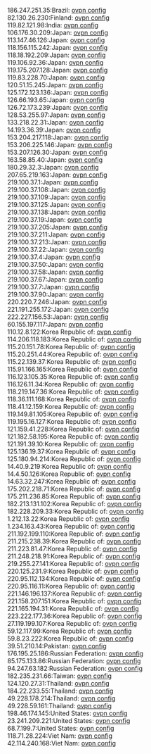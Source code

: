 186.247.251.35:Brazil: [ovpn config](vpn/186_247_251_35.ovpn)  
82.130.26.230:Finland: [ovpn config](vpn/82_130_26_230.ovpn)  
119.82.121.98:India: [ovpn config](vpn/119_82_121_98.ovpn)  
106.176.30.209:Japan: [ovpn config](vpn/106_176_30_209.ovpn)  
113.147.46.126:Japan: [ovpn config](vpn/113_147_46_126.ovpn)  
118.156.115.242:Japan: [ovpn config](vpn/118_156_115_242.ovpn)  
118.18.192.209:Japan: [ovpn config](vpn/118_18_192_209.ovpn)  
119.106.92.36:Japan: [ovpn config](vpn/119_106_92_36.ovpn)  
119.175.207.128:Japan: [ovpn config](vpn/119_175_207_128.ovpn)  
119.83.228.70:Japan: [ovpn config](vpn/119_83_228_70.ovpn)  
120.51.15.245:Japan: [ovpn config](vpn/120_51_15_245.ovpn)  
125.172.123.136:Japan: [ovpn config](vpn/125_172_123_136.ovpn)  
126.66.193.65:Japan: [ovpn config](vpn/126_66_193_65.ovpn)  
126.72.173.239:Japan: [ovpn config](vpn/126_72_173_239.ovpn)  
128.53.255.97:Japan: [ovpn config](vpn/128_53_255_97.ovpn)  
133.218.22.31:Japan: [ovpn config](vpn/133_218_22_31.ovpn)  
14.193.36.39:Japan: [ovpn config](vpn/14_193_36_39.ovpn)  
153.204.217.118:Japan: [ovpn config](vpn/153_204_217_118.ovpn)  
153.206.225.146:Japan: [ovpn config](vpn/153_206_225_146.ovpn)  
153.207.126.30:Japan: [ovpn config](vpn/153_207_126_30.ovpn)  
163.58.85.40:Japan: [ovpn config](vpn/163_58_85_40.ovpn)  
180.29.32.3:Japan: [ovpn config](vpn/180_29_32_3.ovpn)  
207.65.219.163:Japan: [ovpn config](vpn/207_65_219_163.ovpn)  
219.100.37.1:Japan: [ovpn config](vpn/219_100_37_1.ovpn)  
219.100.37.108:Japan: [ovpn config](vpn/219_100_37_108.ovpn)  
219.100.37.109:Japan: [ovpn config](vpn/219_100_37_109.ovpn)  
219.100.37.125:Japan: [ovpn config](vpn/219_100_37_125.ovpn)  
219.100.37.138:Japan: [ovpn config](vpn/219_100_37_138.ovpn)  
219.100.37.19:Japan: [ovpn config](vpn/219_100_37_19.ovpn)  
219.100.37.205:Japan: [ovpn config](vpn/219_100_37_205.ovpn)  
219.100.37.211:Japan: [ovpn config](vpn/219_100_37_211.ovpn)  
219.100.37.213:Japan: [ovpn config](vpn/219_100_37_213.ovpn)  
219.100.37.22:Japan: [ovpn config](vpn/219_100_37_22.ovpn)  
219.100.37.4:Japan: [ovpn config](vpn/219_100_37_4.ovpn)  
219.100.37.50:Japan: [ovpn config](vpn/219_100_37_50.ovpn)  
219.100.37.58:Japan: [ovpn config](vpn/219_100_37_58.ovpn)  
219.100.37.67:Japan: [ovpn config](vpn/219_100_37_67.ovpn)  
219.100.37.7:Japan: [ovpn config](vpn/219_100_37_7.ovpn)  
219.100.37.90:Japan: [ovpn config](vpn/219_100_37_90.ovpn)  
220.220.7.246:Japan: [ovpn config](vpn/220_220_7_246.ovpn)  
221.191.255.172:Japan: [ovpn config](vpn/221_191_255_172.ovpn)  
222.227.156.53:Japan: [ovpn config](vpn/222_227_156_53.ovpn)  
60.155.197.117:Japan: [ovpn config](vpn/60_155_197_117.ovpn)  
110.12.8.122:Korea Republic of: [ovpn config](vpn/110_12_8_122.ovpn)  
114.206.118.183:Korea Republic of: [ovpn config](vpn/114_206_118_183.ovpn)  
115.20.151.78:Korea Republic of: [ovpn config](vpn/115_20_151_78.ovpn)  
115.20.251.44:Korea Republic of: [ovpn config](vpn/115_20_251_44.ovpn)  
115.22.139.37:Korea Republic of: [ovpn config](vpn/115_22_139_37.ovpn)  
115.91.166.165:Korea Republic of: [ovpn config](vpn/115_91_166_165.ovpn)  
116.123.105.35:Korea Republic of: [ovpn config](vpn/116_123_105_35.ovpn)  
116.126.11.34:Korea Republic of: [ovpn config](vpn/116_126_11_34.ovpn)  
118.219.147.36:Korea Republic of: [ovpn config](vpn/118_219_147_36.ovpn)  
118.36.111.168:Korea Republic of: [ovpn config](vpn/118_36_111_168.ovpn)  
118.41.12.159:Korea Republic of: [ovpn config](vpn/118_41_12_159.ovpn)  
119.149.81.105:Korea Republic of: [ovpn config](vpn/119_149_81_105.ovpn)  
119.195.16.127:Korea Republic of: [ovpn config](vpn/119_195_16_127.ovpn)  
121.159.41.228:Korea Republic of: [ovpn config](vpn/121_159_41_228.ovpn)  
121.182.58.195:Korea Republic of: [ovpn config](vpn/121_182_58_195.ovpn)  
121.191.39.10:Korea Republic of: [ovpn config](vpn/121_191_39_10.ovpn)  
125.136.19.37:Korea Republic of: [ovpn config](vpn/125_136_19_37.ovpn)  
125.180.94.214:Korea Republic of: [ovpn config](vpn/125_180_94_214.ovpn)  
14.40.9.219:Korea Republic of: [ovpn config](vpn/14_40_9_219.ovpn)  
14.4.50.126:Korea Republic of: [ovpn config](vpn/14_4_50_126.ovpn)  
14.63.32.247:Korea Republic of: [ovpn config](vpn/14_63_32_247.ovpn)  
175.202.218.71:Korea Republic of: [ovpn config](vpn/175_202_218_71.ovpn)  
175.211.236.85:Korea Republic of: [ovpn config](vpn/175_211_236_85.ovpn)  
182.213.131.102:Korea Republic of: [ovpn config](vpn/182_213_131_102.ovpn)  
182.228.209.33:Korea Republic of: [ovpn config](vpn/182_228_209_33.ovpn)  
1.212.13.22:Korea Republic of: [ovpn config](vpn/1_212_13_22.ovpn)  
1.234.163.43:Korea Republic of: [ovpn config](vpn/1_234_163_43.ovpn)  
211.192.199.110:Korea Republic of: [ovpn config](vpn/211_192_199_110.ovpn)  
211.215.238.39:Korea Republic of: [ovpn config](vpn/211_215_238_39.ovpn)  
211.223.81.47:Korea Republic of: [ovpn config](vpn/211_223_81_47.ovpn)  
211.248.218.91:Korea Republic of: [ovpn config](vpn/211_248_218_91.ovpn)  
219.255.27.141:Korea Republic of: [ovpn config](vpn/219_255_27_141.ovpn)  
220.125.231.9:Korea Republic of: [ovpn config](vpn/220_125_231_9.ovpn)  
220.95.112.134:Korea Republic of: [ovpn config](vpn/220_95_112_134.ovpn)  
220.95.116.11:Korea Republic of: [ovpn config](vpn/220_95_116_11.ovpn)  
221.146.196.137:Korea Republic of: [ovpn config](vpn/221_146_196_137.ovpn)  
221.158.207.151:Korea Republic of: [ovpn config](vpn/221_158_207_151.ovpn)  
221.165.194.31:Korea Republic of: [ovpn config](vpn/221_165_194_31.ovpn)  
223.222.177.36:Korea Republic of: [ovpn config](vpn/223_222_177_36.ovpn)  
27.119.199.107:Korea Republic of: [ovpn config](vpn/27_119_199_107.ovpn)  
59.12.117.99:Korea Republic of: [ovpn config](vpn/59_12_117_99.ovpn)  
59.8.23.222:Korea Republic of: [ovpn config](vpn/59_8_23_222.ovpn)  
39.51.210.14:Pakistan: [ovpn config](vpn/39_51_210_14.ovpn)  
176.195.25.186:Russian Federation: [ovpn config](vpn/176_195_25_186.ovpn)  
85.175.133.86:Russian Federation: [ovpn config](vpn/85_175_133_86.ovpn)  
94.247.63.182:Russian Federation: [ovpn config](vpn/94_247_63_182.ovpn)  
182.235.231.66:Taiwan: [ovpn config](vpn/182_235_231_66.ovpn)  
124.120.27.31:Thailand: [ovpn config](vpn/124_120_27_31.ovpn)  
184.22.233.55:Thailand: [ovpn config](vpn/184_22_233_55.ovpn)  
49.228.178.214:Thailand: [ovpn config](vpn/49_228_178_214.ovpn)  
49.228.59.161:Thailand: [ovpn config](vpn/49_228_59_161.ovpn)  
198.46.174.145:United States: [ovpn config](vpn/198_46_174_145.ovpn)  
23.241.209.221:United States: [ovpn config](vpn/23_241_209_221.ovpn)  
68.7.199.7:United States: [ovpn config](vpn/68_7_199_7.ovpn)  
118.71.28.224:Viet Nam: [ovpn config](vpn/118_71_28_224.ovpn)  
42.114.240.168:Viet Nam: [ovpn config](vpn/42_114_240_168.ovpn)  
